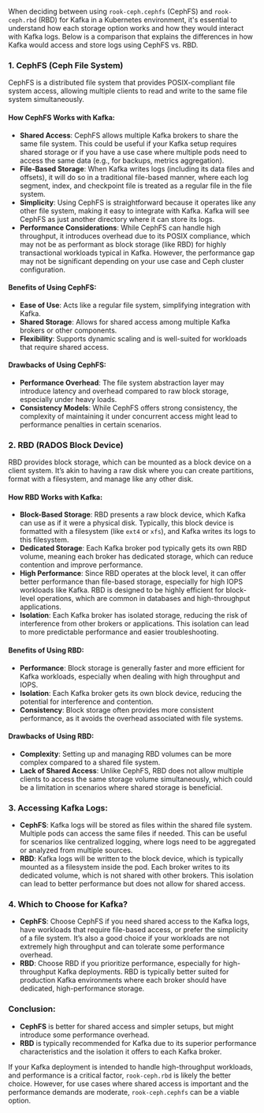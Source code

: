 When deciding between using `rook-ceph.cephfs` (CephFS) and `rook-ceph.rbd` (RBD) for Kafka in a Kubernetes environment, it's essential to understand how each storage option works and how they would interact with Kafka logs. Below is a comparison that explains the differences in how Kafka would access and store logs using CephFS vs. RBD.

### **1. CephFS (Ceph File System)**
CephFS is a distributed file system that provides POSIX-compliant file system access, allowing multiple clients to read and write to the same file system simultaneously.

#### **How CephFS Works with Kafka:**
- **Shared Access**: CephFS allows multiple Kafka brokers to share the same file system. This could be useful if your Kafka setup requires shared storage or if you have a use case where multiple pods need to access the same data (e.g., for backups, metrics aggregation).
- **File-Based Storage**: When Kafka writes logs (including its data files and offsets), it will do so in a traditional file-based manner, where each log segment, index, and checkpoint file is treated as a regular file in the file system.
- **Simplicity**: Using CephFS is straightforward because it operates like any other file system, making it easy to integrate with Kafka. Kafka will see CephFS as just another directory where it can store its logs.
- **Performance Considerations**: While CephFS can handle high throughput, it introduces overhead due to its POSIX compliance, which may not be as performant as block storage (like RBD) for highly transactional workloads typical in Kafka. However, the performance gap may not be significant depending on your use case and Ceph cluster configuration.

#### **Benefits of Using CephFS:**
- **Ease of Use**: Acts like a regular file system, simplifying integration with Kafka.
- **Shared Storage**: Allows for shared access among multiple Kafka brokers or other components.
- **Flexibility**: Supports dynamic scaling and is well-suited for workloads that require shared access.

#### **Drawbacks of Using CephFS:**
- **Performance Overhead**: The file system abstraction layer may introduce latency and overhead compared to raw block storage, especially under heavy loads.
- **Consistency Models**: While CephFS offers strong consistency, the complexity of maintaining it under concurrent access might lead to performance penalties in certain scenarios.

### **2. RBD (RADOS Block Device)**
RBD provides block storage, which can be mounted as a block device on a client system. It’s akin to having a raw disk where you can create partitions, format with a filesystem, and manage like any other disk.

#### **How RBD Works with Kafka:**
- **Block-Based Storage**: RBD presents a raw block device, which Kafka can use as if it were a physical disk. Typically, this block device is formatted with a filesystem (like `ext4` or `xfs`), and Kafka writes its logs to this filesystem.
- **Dedicated Storage**: Each Kafka broker pod typically gets its own RBD volume, meaning each broker has dedicated storage, which can reduce contention and improve performance.
- **High Performance**: Since RBD operates at the block level, it can offer better performance than file-based storage, especially for high IOPS workloads like Kafka. RBD is designed to be highly efficient for block-level operations, which are common in databases and high-throughput applications.
- **Isolation**: Each Kafka broker has isolated storage, reducing the risk of interference from other brokers or applications. This isolation can lead to more predictable performance and easier troubleshooting.

#### **Benefits of Using RBD:**
- **Performance**: Block storage is generally faster and more efficient for Kafka workloads, especially when dealing with high throughput and IOPS.
- **Isolation**: Each Kafka broker gets its own block device, reducing the potential for interference and contention.
- **Consistency**: Block storage often provides more consistent performance, as it avoids the overhead associated with file systems.

#### **Drawbacks of Using RBD:**
- **Complexity**: Setting up and managing RBD volumes can be more complex compared to a shared file system.
- **Lack of Shared Access**: Unlike CephFS, RBD does not allow multiple clients to access the same storage volume simultaneously, which could be a limitation in scenarios where shared storage is beneficial.

### **3. Accessing Kafka Logs:**
- **CephFS**: Kafka logs will be stored as files within the shared file system. Multiple pods can access the same files if needed. This can be useful for scenarios like centralized logging, where logs need to be aggregated or analyzed from multiple sources.
- **RBD**: Kafka logs will be written to the block device, which is typically mounted as a filesystem inside the pod. Each broker writes to its dedicated volume, which is not shared with other brokers. This isolation can lead to better performance but does not allow for shared access.

### **4. Which to Choose for Kafka?**
- **CephFS**: Choose CephFS if you need shared access to the Kafka logs, have workloads that require file-based access, or prefer the simplicity of a file system. It’s also a good choice if your workloads are not extremely high throughput and can tolerate some performance overhead.
- **RBD**: Choose RBD if you prioritize performance, especially for high-throughput Kafka deployments. RBD is typically better suited for production Kafka environments where each broker should have dedicated, high-performance storage.

### **Conclusion:**
- **CephFS** is better for shared access and simpler setups, but might introduce some performance overhead.
- **RBD** is typically recommended for Kafka due to its superior performance characteristics and the isolation it offers to each Kafka broker.

If your Kafka deployment is intended to handle high-throughput workloads, and performance is a critical factor, `rook-ceph.rbd` is likely the better choice. However, for use cases where shared access is important and the performance demands are moderate, `rook-ceph.cephfs` can be a viable option.
